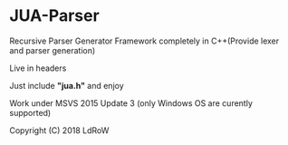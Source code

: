 # JUA-Parser
Recursive Parser Generator Framework completely in C++(Provide lexer and parser generation)

Live in headers

Just include <b>"jua.h"</b> and enjoy

Work under MSVS 2015 Update 3 (only Windows OS are curently supported)

Copyright (C) 2018 LdRoW
